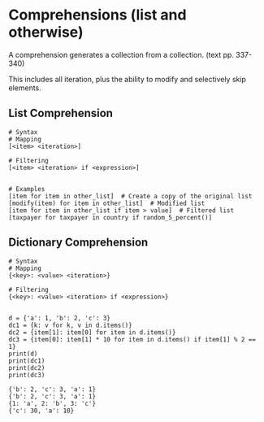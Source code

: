 
Comprehensions (list and otherwise)
===================================

A comprehension generates a collection from a collection. (text pp. 337-340)

This includes all iteration, plus the ability to modify and selectively
skip elements.

List Comprehension
------------------

    # Syntax
    # Mapping
    [<item> <iteration>]

    # Filtering
    [<item> <iteration> if <expression>]


    # Examples
    [item for item in other_list]  # Create a copy of the original list
    [modify(item) for item in other_list]  # Modified list
    [item for item in other_list if item > value]  # Filtered list
    [taxpayer for taxpayer in country if random_5_percent()]

Dictionary Comprehension
------------------------

    # Syntax
    # Mapping
    {<key>: <value> <iteration>}

    # Filtering
    {<key>: <value> <iteration> if <expression>}


    d = {'a': 1, 'b': 2, 'c': 3}
    dc1 = {k: v for k, v in d.items()}
    dc2 = {item[1]: item[0] for item in d.items()}
    dc3 = {item[0]: item[1] * 10 for item in d.items() if item[1] % 2 == 1}
    print(d)
    print(dc1)
    print(dc2)
    print(dc3)

    {'b': 2, 'c': 3, 'a': 1}
    {'b': 2, 'c': 3, 'a': 1}
    {1: 'a', 2: 'b', 3: 'c'}
    {'c': 30, 'a': 10}

